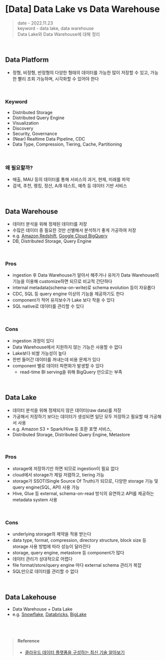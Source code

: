 # [Data] Data Lake vs Data Warehouse
> date - 2022.11.23  
> keyword - data lake, data warehouse  
> Data Lake와 Data Warehouse에 대해 정리

<br>

## Data Platform
* 정형, 비정형, 반정형의 다양한 형태의 데이터를 가능한 많이 저장할 수 있고, 가능한 빨리 조회 가능하며, 시각화할 수 있어야 한다

<br>

### Keyword
* Distributed Storage
* Distributed Query Engine
* Visualization
* Discovery
* Security, Governance
* (Near) Realtime Data Pipeline, CDC
* Data Type, Compression, Tiering, Cache, Partitioning

<br>

### 왜 필요할까?
* 매출, MAU 등의 데이터를 통해 서비스의 과거, 현재, 미래를 파악
* 검색, 추천, 랭킹, 정산, A/B 테스트, 예측 등 데이터 기반 서비스


<br>

## Data Warehouse
* 데이터 분석을 위해 정제된 데이터를 저장
* 수많은 데이터 중 필요한 것만 선별해서 분석하기 좋게 가공하여 저장
* e.g. [Amazon Redshift](https://aws.amazon.com/ko/redshift), [Google Cloud BigQuery](https://cloud.google.com/bigquery)
* DB, Distributed Storage, Query Engine

<br>

### Pros
* ingestion 후 Data Warehouse가 알아서 해주거나 유저가 Data Warehouse의 기능을 이용해 customize하면 되므로 비교적 간단하다
* internal metadata(schema-on-write)로 schema evolution 등이 자유롭다
* CDC, SQL 등 query engine 이상의 기능을 제공하기도 한다
* component가 적어 유지보수가 Lake 보다 작을 수 있다
* SQL native로 데이터를 관리할 수 있다

<br>

### Cons
* ingestion 과정이 있다
* Data Warehouse에서 지원하지 않는 기능은 사용할 수 없다
* Lake보다 비쌀 가능성이 높다
* 한번 들어간 데이터를 꺼내는데 비용 문제가 있다
* component 별로 데이터 파편화가 발생할 수 있다
  * read-time BI serving을 위해 BigQuery 만으로는 부족

<br>

## Data Lake
* 데이터 분석을 위해 정제되지 않은 데이터(raw data)를 저장
* 가공해서 저장하기 보다는 데이터가 생성되면 일단 모두 저장하고 필요할 때 가공해서 사용
* e.g. Amazon S3 + Spark/Hive 등 호환 포맷 서비스, 
* Distributed Storage, Distributed Query Engine, Metastore

<br>

### Pros
* storage에 저장하기만 하면 되므로 ingestion이 필요 없다
* cloud에서 storage가 제일 저렴하고, tiering 가능
* storage가 SSOT(Single Source Of Truth)가 되므로, 다양한 storage 기능 및 query engine(SQL, API) 사용 가능
* Hive, Glue 등 external, schema-on-read 방식의 유연하고 API를 제공하는 metadata system 사용

<br>

### Cons
* underlying storage의 제약을 적용 받는다
* data type, format, compression, directory structure, block size 등 storage 사용 방법에 따라 성능이 달라진다
* storage, query engine, metastore 등 component가 많다
* 데이터 관리가 상대적으로 어렵다
* file format/store/query engine 마다 external schema 관리가 복잡
* SQL만으로 데이터를 관리할 수 없다

<br>

## Data Lakehouse
* Data Warehouse + Data Lake
* e.g. [Snowflake](https://www.snowflake.com), [Databricks](https://www.databricks.com), [BigLake](https://cloud.google.com/biglake)


<br><br>

> #### Reference
> * [클라우드 데이터 플랫폼을 구성하는 최신 기술 알아보기](https://speakerdeck.com/woongseok/09-balpyo-keulraudeu-deiteo-peulraespomeul-guseonghaneun-coesin-gisul-alabogi)
